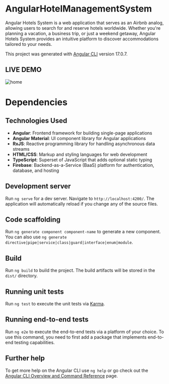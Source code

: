# AngularHotelManagementSystem
Angular Hotels System is a web application that serves as an Airbnb analog, allowing users to search for and reserve hotels worldwide. Whether you're planning a vacation, a business trip, or just a weekend getaway, Angular Hotels System provides an intuitive platform to discover accommodations tailored to your needs.

This project was generated with [Angular CLI](https://github.com/angular/angular-cli) version 17.0.7.

## LIVE DEMO
![home](https://github.com/DavitMamardashvili/angular-hotel-management-system/assets/133438090/d2e4e341-d237-471c-9365-4e2f6f68450f)

# Dependencies
## Technologies Used

- **Angular**: Frontend framework for building single-page applications
- **Angular Material**: UI component library for Angular applications
- **RxJS**: Reactive programming library for handling asynchronous data streams
- **HTML/CSS**: Markup and styling languages for web development
- **TypeScript**: Superset of JavaScript that adds optional static typing
- **Firebase**: Backend-as-a-Service (BaaS) platform for authentication, database, and hosting

## Development server

Run `ng serve` for a dev server. Navigate to `http://localhost:4200/`. The application will automatically reload if you change any of the source files.

## Code scaffolding

Run `ng generate component component-name` to generate a new component. You can also use `ng generate directive|pipe|service|class|guard|interface|enum|module`.

## Build

Run `ng build` to build the project. The build artifacts will be stored in the `dist/` directory.

## Running unit tests

Run `ng test` to execute the unit tests via [Karma](https://karma-runner.github.io).

## Running end-to-end tests

Run `ng e2e` to execute the end-to-end tests via a platform of your choice. To use this command, you need to first add a package that implements end-to-end testing capabilities.

## Further help

To get more help on the Angular CLI use `ng help` or go check out the [Angular CLI Overview and Command Reference](https://angular.io/cli) page.
